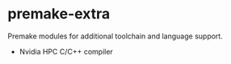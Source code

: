 # premake-extra
Premake modules for additional toolchain and language support.

- Nvidia HPC C/C++ compiler
